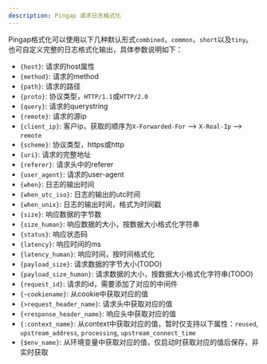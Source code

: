 ```yaml
---
description: Pingap 请求日志格式化
---
```


Pingap格式化可以使用以下几种默认形式`combined`，`common`，`short`以及`tiny`。也可自定义完整的日志格式化输出，具体参数说明如下：

- `{host}`: 请求的host属性
- `{method}`: 请求的method
- `{path}`: 请求的路径
- `{proto}`: 协议类型，`HTTP/1.1`或`HTTP/2.0`
- `{query}`: 请求的querystring
- `{remote}`: 请求的源ip
- `{client_ip}`: 客户ip，获取的顺序为`X-Forwarded-For` --> `X-Real-Ip` --> `remote`
- `{scheme}`: 协议类型，https或http
- `{uri}`: 请求的完整地址
- `{referer}`: 请求头中的referer
- `{user_agent}`: 请求的user-agent
- `{when}`: 日志的输出时间
- `{when_utc_iso}`: 日志的输出的utc时间
- `{when_unix}`: 日志的输出时间，格式为时间戳
- `{size}`: 响应数据的字节数
- `{size_human}`: 响应数据的大小，按数据大小格式化字符串
- `{status}`: 响应状态码
- `{latency}`: 响应时间的ms
- `{latency_human}`: 响应时间，按时间格式化
- `{payload_size}`: 请求数据的字节大小(TODO)
- `{payload_size_human}`: 请求数据的大小，按数据大小格式化字符串(TODO)
- `{request_id}`: 请求的id，需要添加了对应的中间件
- `{~cookiename}`: 从cookie中获取对应的值
- `{>request_header_name}`: 请求头中获取对应的值
- `{<response_header_name}`: 响应头中获取对应的值
- `{:context_name}`: 从context中获取对应的值，暂时仅支持以下属性：`reused`, `upstream_address`, `processing`, `upstream_connect_time`
- `{$env_name}`: 从环境变量中获取对应的值，仅启动时获取对应的值后保存，非实时获取
